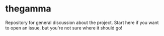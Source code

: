 # thegamma
Repository for general discussion about the project. Start here if you want to open an issue, but you're not sure where it should go!
